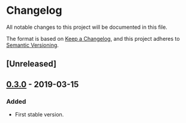 # Changelog
All notable changes to this project will be documented in this file.

The format is based on [Keep a Changelog](https://keepachangelog.com/en/1.0.0/),
and this project adheres to [Semantic Versioning](https://semver.org/spec/v2.0.0.html).

## [Unreleased]

## [0.3.0] - 2019-03-15
### Added
- First stable version.

[0.3.0]: https://github.com/ramonromancastro/check_hpstoreeasy/releases/tag/v0.3.0
